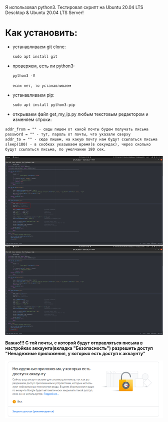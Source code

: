 Я использовал python3. Тестировал скрипт на Ubuntu 20.04 LTS Descktop & Ubuntu 20.04 LTS 
Server!

# Как установить:
  - устанавливаем git clone:
    
        sudo apt install git

  - проверяем, есть ли python3:
  
        python3 -V

        если нет, то устанавливаем
 
  - устанавливаем pip:
  
        sudo apt install python3-pip
    
   - открываем файл get_my_ip.py любым текстовым редактором и изменяем строки:
   
    addr_from = "" - сюды пишем от какой почты будем получать письма
    password = "" - тут, пароль от почты, что указали сверху
    addr_to = "" - сюде пишем, на какую почту нам будут ссыпаться письма
    sleep(180) - в скобках указываем время(в секундах), через сколько будут ссыпаться письма, по умолчанию 180 сек.

![Image alt](https://github.com/hulumulu801/get_my_ip/blob/master/pict/pict_1.png)
![Image alt](https://github.com/hulumulu801/get_my_ip/blob/master/pict/pict_2.png)

   **Важно!!! С той почты, с которой будут отправляться письма в настройках аккаунта(вкладка "Безопасность") разрешить доступ "Ненадежные приложения, у которых есть доступ к аккаунту"**
   
![Image alt](https://github.com/hulumulu801/get_my_ip/blob/master/pict/pict_3.png)
